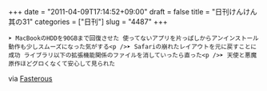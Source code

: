 +++
date = "2011-04-09T17:14:52+09:00"
draft = false
title = "日刊けんけん 其の31"
categories = ["日刊"]
slug = "4487"
+++


    ➤ MacBookのHDDを90GBまで回復させた 使ってないアプリを片っぱしからアンインストール 動作も少しスムーズになった気がする<p />➤ Safariの崩れたレイアウトを元に戻すことに成功 ライブラリ以下の拡張機能関係のファイルを消していったら直った<p />➤ 天使と悪魔 原作ほどグロくなくて安心して見られた

<div class="posterous_quote_citation">via <a href="http://www.lastday.jp/2011/02/28/fasterous">Fasterous</a></div>
  
